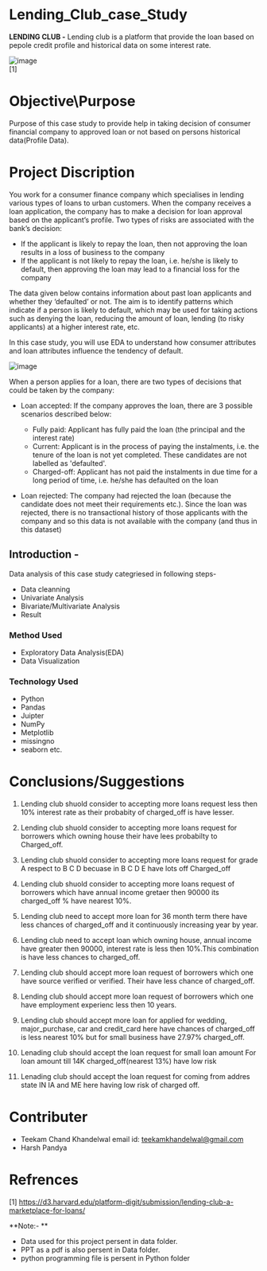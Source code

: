 # Lending_Club_case_Study
**LENDING CLUB -** Lending club is a platform that provide the loan based on pepole credit profile and historical data on some interest rate.

![image](https://user-images.githubusercontent.com/72481400/216401114-b7bee350-abb9-42c1-b8b8-700e27fa60a9.png)  
                                     [1]

# Objective\Purpose
Purpose of this case study to provide help in taking decision of consumer financial company to approved loan or not based on persons historical data(Profile Data).

# Project Discription
You work for a consumer finance company which specialises in lending various types of loans to urban customers. When the company receives a loan application, the company has to make a decision for loan approval based on the applicant’s profile. Two types of risks are associated with the bank’s decision:
 
 * If the applicant is likely to repay the loan, then not approving the loan results in a loss of business to the company
 * If the applicant is not likely to repay the loan, i.e. he/she is likely to default, then approving the loan may lead to a financial loss for the company

The data given below contains information about past loan applicants and whether they ‘defaulted’ or not. The aim is to identify patterns which indicate if a person is likely to default, which may be used for taking actions such as denying the loan, reducing the amount of loan, lending (to risky applicants) at a higher interest rate, etc. 

In this case study, you will use EDA to understand how consumer attributes and loan attributes influence the tendency of default.

![image](https://user-images.githubusercontent.com/72481400/216405337-152fb141-62c8-47a3-ae80-61a865d04a16.png)

When a person applies for a loan, there are two types of decisions that could be taken by the company:

* Loan accepted: If the company approves the loan, there are 3 possible scenarios described below:

  * Fully paid: Applicant has fully paid the loan (the principal and the interest rate)
  * Current: Applicant is in the process of paying the instalments, i.e. the tenure of the loan is not yet completed. These candidates are not labelled as 'defaulted'.
  * Charged-off: Applicant has not paid the instalments in due time for a long period of time, i.e. he/she has defaulted on the loan 

* Loan rejected: The company had rejected the loan (because the candidate does not meet their requirements etc.). Since the loan was rejected, there is no transactional history of those applicants with the company and so this data is not available with the company (and thus in this dataset)


## Introduction - 
Data analysis of this case study categriesed in following steps-
* Data cleanning
* Univariate Analysis
* Bivariate/Multivariate Analysis
* Result



### Method Used
* Exploratory Data Analysis(EDA)
* Data Visualization 

### Technology Used
* Python
* Pandas
* Juipter 
* NumPy
* Metplotlib 
* missingno
* seaborn etc.





# Conclusions/Suggestions

1) Lending club shuold consider to accepting more loans request less then 10% interest rate as their probabity of charged_off is have lesser.

2) Lending club shuold consider to accepting more loans request for borrowers which owning house their have lees probabilty to Charged_off.

3) Lending club shuold consider to accepting more loans request for grade A respect to B C D becuase in B C D E have lots off Charged_off

4) Lending club shuold consider to accepting more loans request of borrowers which have annual income gretaer then 90000 its charged_off % have nearest 10%.

5) Lending club need to accept more loan for 36 month term there have less chances of charged_off and it continuously increasing year by year.

6) Lending club need to accept loan which owning house, annual income have greater then 90000, interest rate is less then 10%.This combination is have less chances to charged_off.

7) Lending club should accept more loan request of borrowers which one have source verified or verified. Their have less chance of charged_off.

8) Lending club should accept more loan request of borrowers which one have employment experienc less then 10 years.

9) Lending club should accept more loan for applied for wedding, major_purchase, car and credit_card here have chances of charged_off is less nearest 10% but for small business have 27.97% charged_off.

10) Lenading club should accept the loan request for small loan amount For loan amount till 14K charged_off(nearest 13%) have low risk

11) Lenading club should accept the loan request for coming from addres state IN IA and ME here having low risk of charged off.



# Contributer
* Teekam Chand Khandelwal
   email id: teekamkhandelwal@gmail.com 
* Harsh Pandya
  
# Refrences
[1] https://d3.harvard.edu/platform-digit/submission/lending-club-a-marketplace-for-loans/ 
   
**Note:- **
* Data used for this project persent in data folder.
* PPT as a pdf is also persent in Data folder.
* python programming file is persent in Python folder 
